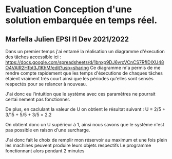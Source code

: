 # Evaluation  Conception d'une solution embarquée en temps réel.
## Marfella Julien EPSI I1 Dev 2021/2022

Dans un premier temps j'ai entamé la réalisation un diagramme d'éxecution des tâches accessible ici : https://docs.google.com/spreadsheets/d/1bnxp9DJ6vrcVCnCS7RfIDIXU48O4VAlR2Hfbt3J1KhM/edit?usp=sharing
Ce diagramme m'a permis de me rendre compte rapidement que les temps d'éxecutions de chaques tâches étaient vraiment très court ainsi que les périodes qu'elles sont sensés respectés pour se relancer à nouveau.

J'ai donc eu l'intuition que le système avec ces paramètres ne pourrait certai nement pas fonctionner.

De plus, en caclulant la valeur de U on obtient le résultat suivant :
U = 2/5 + 3/15 + 5/5 + 3/5 = 2.2

On obtient donc un U supérieur à 1, ainsi nous savons que le système n'est pas possible en raison d'une surcharge.

J'ai donc fait le choix de remplir mon réservoir au maximum et une fois plein les machines peuvent produire leurs objets respectifs
Le programme fonctionnant alors pendant 2 minutes